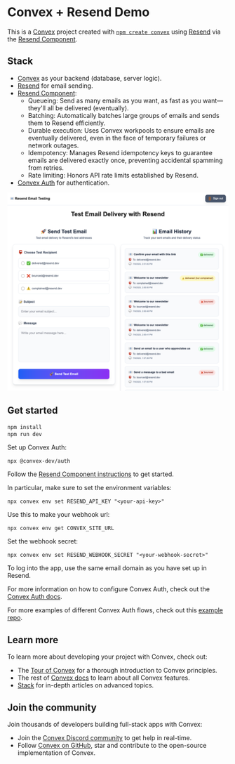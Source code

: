 # Convex + Resend Demo

This is a [Convex](https://convex.dev/) project created with [`npm create convex`](https://www.npmjs.com/package/create-convex) using [Resend](https://resend.com/) via the [Resend Component](https://convex.dev/components/resend).

## Stack

- [Convex](https://convex.dev/) as your backend (database, server logic).
- [Resend](https://resend.com/) for email sending.
- [Resend Component](https://convex.dev/components/resend):
  - Queueing: Send as many emails as you want, as fast as you want—they'll all be delivered (eventually).
  - Batching: Automatically batches large groups of emails and sends them to Resend efficiently.
  - Durable execution: Uses Convex workpools to ensure emails are eventually delivered, even in the face of temporary failures or network outages.
  - Idempotency: Manages Resend idempotency keys to guarantee emails are delivered exactly once, preventing accidental spamming from retries.
  - Rate limiting: Honors API rate limits established by Resend.
- [Convex Auth](https://labs.convex.dev/auth/) for authentication.

![Screenshot](./screenshot.png)

## Get started

```
npm install
npm run dev
```

Set up Convex Auth:
```
npx @convex-dev/auth
```

Follow the [Resend Component  instructions](https://docs.convex.dev/components/resend) to get started.

In particular, make sure to set the environment variables:
```
npx convex env set RESEND_API_KEY "<your-api-key>"
```
Use this to make your webhook url:
```
npx convex env get CONVEX_SITE_URL
```
Set the webhook secret:
```
npx convex env set RESEND_WEBHOOK_SECRET "<your-webhook-secret>"
```

To log into the app, use the same email domain as you have set up in Resend.

For more information on how to configure Convex Auth, check out the [Convex Auth docs](https://labs.convex.dev/auth/).

For more examples of different Convex Auth flows, check out this [example repo](https://www.convex.dev/templates/convex-auth).

## Learn more

To learn more about developing your project with Convex, check out:

- The [Tour of Convex](https://docs.convex.dev/get-started) for a thorough introduction to Convex principles.
- The rest of [Convex docs](https://docs.convex.dev/) to learn about all Convex features.
- [Stack](https://stack.convex.dev/) for in-depth articles on advanced topics.

## Join the community

Join thousands of developers building full-stack apps with Convex:

- Join the [Convex Discord community](https://convex.dev/community) to get help in real-time.
- Follow [Convex on GitHub](https://github.com/get-convex/), star and contribute to the open-source implementation of Convex.
